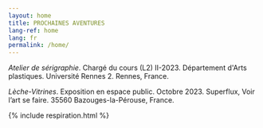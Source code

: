 ```yaml
---
layout: home
title: PROCHAINES AVENTURES
lang-ref: home
lang: fr
permalink: /home/
---
```


*Atelier de sérigraphie*. Chargé du cours (L2) II-2023. Département d'Arts plastiques. Université Rennes 2. Rennes, France.

*Lèche-Vitrines*. Exposition en espace public. Octobre 2023. Superflux, Voir l’art se faire. 35560 Bazouges-la-Pérouse, France.

{% include respiration.html %}
